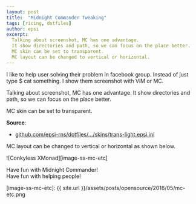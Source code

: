 ```yaml
---
layout: post
title:  "Midnight Commander Tweaking"
tags: [ricing, dotfiles]
author: epsi
excerpt:
  Talking about screenshot, MC has one advantage.
  It show directories and path, so we can focus on the place better.
  MC skin can be set to transparent.
  MC layout can be changed to vertical or horizontal.
---
```


I like to help user solving their problem in facebook group.
Instead of just type $ cat something.
I show them screenshot with ViM or MC.

Talking about screenshot, MC has one advantage.
It show directories and path, so we can focus on the place better.

MC skin can be set to transparent.

**Source**:<br/>
* [github.com/epsi-rns/dotfiles/.../skins/trans-light.epsi.ini][dotfiles-skin-mc]

MC layout can be changed to vertical or horizontal as shown below.

![Conkyless XMonad][image-ss-mc-etc]

Have fun with Midnight Commander!<br/>
Have fun with helping people!<br/>

[dotfiles-skin-mc]: https://github.com/epsi-rns/dotfiles/blob/master/config/mc/skins/trans-light.epsi.ini
[image-ss-mc-etc]: {{ site.url }}/assets/posts/opensource/2016/05/mc-etc.png
